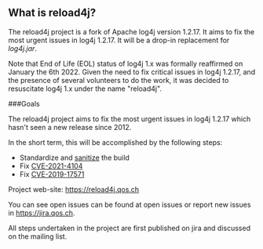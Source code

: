 

## What is reload4j?

The reload4j project is a fork of Apache log4j version 1.2.17. It aims
to fix the most urgent issues in log4j 1.2.17. It will be a drop-in
replacement for _log4j.jar_.

Note that End of Life (EOL) status of log4j 1.x was formally
reaffirmed on January the 6th 2022. Given the need to fix critical
issues in log4j 1.2.17, and the presence of several volunteers to do
the work, it was decided to resuscitate log4j 1.x under the name
"reload4j".

###Goals

The reload4j project aims to fix the most urgent issues in log4j
1.2.17 which hasn't seen a new release since 2012.

In the short term, this will be accomplished by the following steps:

* Standardize and [sanitize](https://jira.qos.ch/browse/REL-1) the build
* Fix [CVE-2021-4104](https://cve.report/CVE-2021-4104)
* Fix [CVE-2019-17571](https://cve.report/CVE-2019-17571)


Project web-site: https://reload4j.qos.ch

You can see open issues can be found at open issues or report new
issues in https://jira.qos.ch.

All steps undertaken in the project are first published on jira and
discussed on the mailing list.
